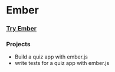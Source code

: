 # Ember 

### [Try Ember](https://github.com/malevolentninja/codeSchool/tree/master/Ember/Try%20Ember) 

### Projects
- Build a quiz app with ember.js
- write tests for a quiz app with ember.js
